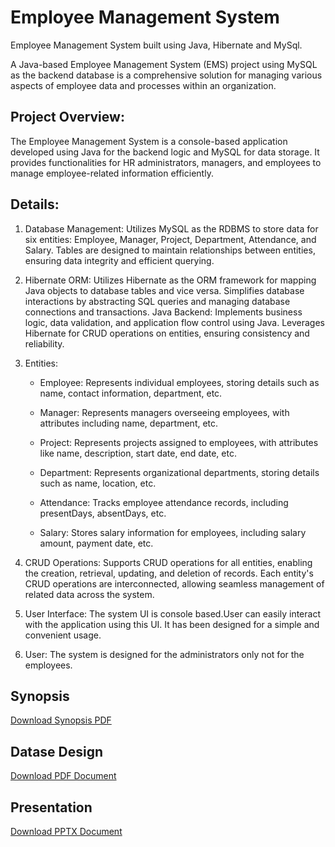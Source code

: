 # Employee Management System
Employee Management System built using Java, Hibernate and MySql.

A Java-based Employee Management System (EMS) project using MySQL as the backend database is a comprehensive solution for managing various aspects of employee data and processes within an organization. 

## Project Overview:
The Employee Management System is a console-based application developed using Java for the backend logic
and MySQL for data storage. 
It provides functionalities for HR administrators, managers, and employees to manage employee-related information efficiently.

## Details:

1. Database Management:
Utilizes MySQL as the RDBMS to store data for six entities: Employee, Manager, Project, Department, Attendance, and Salary.
Tables are designed to maintain relationships between entities, ensuring data integrity and efficient querying.

2. Hibernate ORM:
Utilizes Hibernate as the ORM framework for mapping Java objects to database tables and vice versa.
Simplifies database interactions by abstracting SQL queries and managing database connections and transactions.
Java Backend:
Implements business logic, data validation, and application flow control using Java.
Leverages Hibernate for CRUD operations on entities, ensuring consistency and reliability.

3. Entities:

      - Employee: Represents individual employees, storing details such as name, contact information, department, etc.
      
      - Manager: Represents managers overseeing employees, with attributes including name, department, etc.
      
      - Project: Represents projects assigned to employees, with attributes like name, description, start date, end date, etc.
      
      - Department: Represents organizational departments, storing details such as name, location, etc.
      
      - Attendance: Tracks employee attendance records, including presentDays, absentDays, etc.
      
      - Salary: Stores salary information for employees, including salary amount, payment date, etc.

4. CRUD Operations:
Supports CRUD operations for all entities, enabling the creation, retrieval, updating, and deletion of records.
Each entity's CRUD operations are interconnected, allowing seamless management of related data across the system.

5. User Interface:
The system UI is console based.User can easily interact with the application using this UI. It has been designed for a simple and convenient usage.

7. User: 
The system is designed for the administrators only not for the employees.

## Synopsis
[Download Synopsis PDF](synopsis%20ems.pdf)

## Datase Design
[Download PDF Document](DBdesign.pdf)

## Presentation
[Download PPTX Document](Employee%20Management.pptx)


